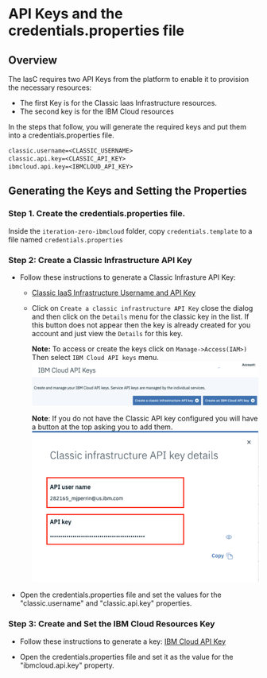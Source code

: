 # API Keys and the credentials.properties file

## Overview
The IasC requires two API Keys from the platform to enable it to provision the necessary resources:
- The first Key is for the Classic Iaas Infrastructure resources.
- The second key is for the IBM Cloud resources

In the steps that follow, you will generate the required keys and put them into a credentials.properties file.

```properties
classic.username=<CLASSIC_USERNAME>
classic.api.key=<CLASSIC_API_KEY>
ibmcloud.api.key=<IBMCLOUD_API_KEY>
```

## Generating the Keys and Setting the Properties

### Step 1. Create the credentials.properties file.
Inside the `iteration-zero-ibmcloud` folder, copy `credentials.template` to a file named `credentials.properties`


### Step 2: Create a Classic Infrastructure API Key
- Follow these instructions to generate a Classic Infrasture API Key:
    - [Classic IaaS Infrastructure Username and API Key](https://cloud.ibm.com/docs/iam?topic=iam-classic_keys#classic_keys "Managing classic infrastructure API keys")

    - Click on `Create a classic infrastructure API Key` close the dialog and then click on the `Details` menu for the classic key in the list. If this button does not appear then the key is already created for you account and just view the `Details` for this key.

        **Note:** To access or create the keys click on `Manage->Access(IAM>)`  Then select `IBM Cloud API keys` menu. 
        ![API Keys](./images/apikeys.png)
        
        **Note**: If you do not have the Classic API key configured you will have a button at the top asking you to add them.
            ![Classic Keys](./images/classickeys.png)
 
- Open the credentials.properties file and set the values for the "classic.username" and "classic.api.key" properties.


### Step 3: Create and Set the IBM Cloud Resources Key

- Follow these instructions to generate a key:
[IBM Cloud API Key](https://cloud.ibm.com/docs/iam?topic=iam-userapikey#creating-an-api-key "Creating an API key")


- Open the credentials.properties file and set it as the value for the "ibmcloud.api.key" property.
